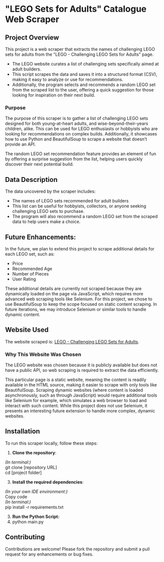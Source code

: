 # "LEGO Sets for Adults" Catalogue Web Scraper

## Project Overview

This project is a web scraper that extracts the names of challenging LEGO sets for adults from the "LEGO - Challenging LEGO Sets for Adults" page.

- The LEGO website curates a list of challenging sets specifically aimed at adult builders.
- This script scrapes the data and saves it into a structured format (CSV), making it easy to analyze or use for recommendations.
- Additionally, the program selects and recommends a random LEGO set from the scraped list to the user, offering a quick suggestion for those looking for inspiration on their next build.

### Purpose

The purpose of this scraper is to gather a list of challenging LEGO sets designed for both young-at-heart adults, and wise-beyond-their-years children, alike. This can be used for LEGO enthusiasts or hobbyists who are looking for recommendations on complex builds. Additionally, it showcases how to use Python and BeautifulSoup to scrape a website that doesn’t provide an API.

The random LEGO set recommendation feature provides an element of fun by offering a surprise suggestion from the list, helping users quickly discover their next potential build.

## Data Description

The data uncovered by the scraper includes:
- The names of LEGO sets recommended for adult builders
- This list can be useful for hobbyists, collectors, or anyone seeking challenging LEGO sets to purchase.
- The program will also recommend a random LEGO set from the scraped data to help users make a choice.

## Future Enhancements: 
In the future, we plan to extend this project to scrape additional details for each LEGO set, such as:
- Price
- Recommended Age
- Number of Pieces
- User Rating

These additional details are currently not scraped because they are dynamically loaded on the page via JavaScript, which requires more advanced web scraping tools like Selenium. For this project, we chose to use BeautifulSoup to keep the scope focused on static content scraping. In future iterations, we may introduce Selenium or similar tools to handle dynamic content.

## Website Used

The website scraped is: [LEGO - Challenging LEGO Sets for Adults](https://www.lego.com/en-us/categories/adults-welcome/article/challenging-lego-sets-to-build-for-adults).

### Why This Website Was Chosen

The LEGO website was chosen because it is publicly available but does not have a public API, so web scraping is required to extract the data efficiently.

This particular page is a static website, meaning the content is readily available in the HTML source, making it easier to scrape with only tools like BeautifulSoup. Scraping dynamic websites (where content is loaded asynchronously, such as through JavaScript) would require additional tools like Selenium for example, which simulates a web browser to load and interact with such content. While this project does not use Selenium, it presents an interesting future extension to handle more complex, dynamic websites.


## Installation

To run this scraper locally, follow these steps:

1. **Clone the repository**:
   
*(In terminal:)*  
git clone [repository URL]  
cd [project folder]

3. **Install the required dependencies**:

*(In your own IDE environment:)*  
Copy code  
*(In terminal:)*  
pip install -r requirements.txt

3. **Run the Python Script:**
4. python main.py

## Contributing
Contributions are welcome! Please fork the repository and submit a pull request for any enhancements or bug fixes.
